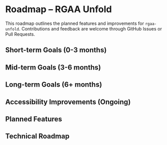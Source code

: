 # Roadmap – RGAA Unfold

This roadmap outlines the planned features and improvements for `rgaa-unfold`. Contributions and feedback are welcome through GitHub Issues or Pull Requests.

## Short-term Goals (0-3 months)



## Mid-term Goals (3-6 months)



## Long-term Goals (6+ months)



## Accessibility Improvements (Ongoing)



## Planned Features



## Technical Roadmap



